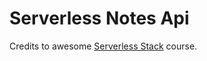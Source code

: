 # Serverless Notes Api

Credits to awesome [Serverless Stack](https://serverless-stack.com) course.
